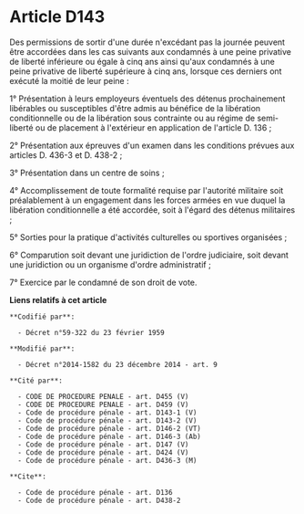 # Article D143

Des permissions de sortir d'une durée n'excédant pas la journée peuvent être accordées dans les cas suivants aux condamnés à
une peine privative de liberté inférieure ou égale à cinq ans ainsi qu'aux condamnés à une peine privative de liberté
supérieure à cinq ans, lorsque ces derniers ont exécuté la moitié de leur peine : 

1° Présentation à leurs employeurs éventuels des détenus prochainement libérables ou susceptibles d'être admis au bénéfice de
la libération conditionnelle ou de la libération sous contrainte ou au régime de semi-liberté ou de placement à l'extérieur
en application de l'article D. 136 ; 

2° Présentation aux épreuves d'un examen dans les conditions prévues aux articles D. 436-3 et D. 438-2 ; 

3° Présentation dans un centre de soins ; 

4° Accomplissement de toute formalité requise par l'autorité militaire soit préalablement à un engagement dans les forces
armées en vue duquel la libération conditionnelle a été accordée, soit à l'égard des détenus militaires ; 

5° Sorties pour la pratique d'activités culturelles ou sportives organisées ; 

6° Comparution soit devant une juridiction de l'ordre judiciaire, soit devant une juridiction ou un organisme d'ordre
administratif ; 

7° Exercice par le condamné de son droit de vote.

**Liens relatifs à cet article**

	**Codifié par**:

	  - Décret n°59-322 du 23 février 1959

	**Modifié par**:

	  - Décret n°2014-1582 du 23 décembre 2014 - art. 9

	**Cité par**:

	  - CODE DE PROCEDURE PENALE - art. D455 (V)
	  - CODE DE PROCEDURE PENALE - art. D459 (V)
	  - Code de procédure pénale - art. D143-1 (V)
	  - Code de procédure pénale - art. D143-2 (V)
	  - Code de procédure pénale - art. D146-2 (VT)
	  - Code de procédure pénale - art. D146-3 (Ab)
	  - Code de procédure pénale - art. D147 (V)
	  - Code de procédure pénale - art. D424 (V)
	  - Code de procédure pénale - art. D436-3 (M)

	**Cite**:

	  - Code de procédure pénale - art. D136
	  - Code de procédure pénale - art. D438-2
